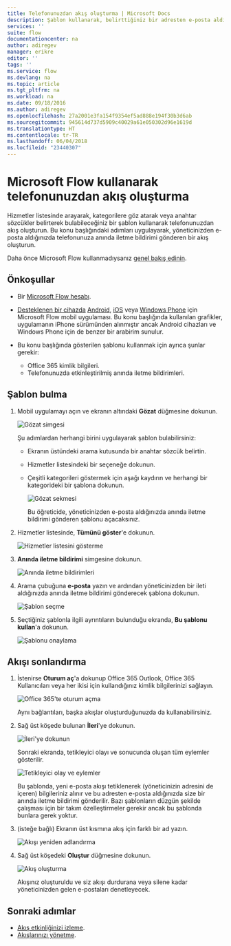 ```yaml
---
title: Telefonunuzdan akış oluşturma | Microsoft Docs
description: Şablon kullanarak, belirttiğiniz bir adresten e-posta aldığınızda anında iletme bildirimi gönderen bir akış oluşturma
services: ''
suite: flow
documentationcenter: na
author: adiregev
manager: erikre
editor: ''
tags: ''
ms.service: flow
ms.devlang: na
ms.topic: article
ms.tgt_pltfrm: na
ms.workload: na
ms.date: 09/18/2016
ms.author: adiregev
ms.openlocfilehash: 27a2001e3fa154f9354ef5ad888e194f30b3d6ab
ms.sourcegitcommit: 945614d737d5909c40029a61e050302d96e1619d
ms.translationtype: HT
ms.contentlocale: tr-TR
ms.lasthandoff: 06/04/2018
ms.locfileid: "23440307"
---
```

# <a name="create-a-flow-from-your-phone-by-using-microsoft-flow"></a>Microsoft Flow kullanarak telefonunuzdan akış oluşturma
Hizmetler listesinde arayarak, kategorilere göz atarak veya anahtar sözcükler belirterek bulabileceğiniz bir şablon kullanarak telefonunuzdan akış oluşturun. Bu konu başlığındaki adımları uygulayarak, yöneticinizden e-posta aldığınızda telefonunuza anında iletme bildirimi gönderen bir akış oluşturun.

Daha önce Microsoft Flow kullanmadıysanız [genel bakış edinin](getting-started.md).

## <a name="prerequisites"></a>Önkoşullar
* Bir [Microsoft Flow hesabı](sign-up-sign-in.md).
* [Desteklenen bir cihazda](getting-started.md#use-the-mobile-app) [Android](https://aka.ms/flowmobiledocsandroid), [iOS](https://aka.ms/flowmobiledocsios) veya [Windows Phone](https://aka.ms/flowmobilewindows) için Microsoft Flow mobil uygulaması. Bu konu başlığında kullanılan grafikler, uygulamanın iPhone sürümünden alınmıştır ancak Android cihazları ve Windows Phone için de benzer bir arabirim sunulur.
* Bu konu başlığında gösterilen şablonu kullanmak için ayrıca şunlar gerekir:
  
  * Office 365 kimlik bilgileri.
  * Telefonunuzda etkinleştirilmiş anında iletme bildirimleri.

## <a name="find-a-template"></a>Şablon bulma
1. Mobil uygulamayı açın ve ekranın altındaki **Gözat** düğmesine dokunun.
   
    ![Gözat simgesi](./media/mobile-create-flow/browse-icon.png)
   
    Şu adımlardan herhangi birini uygulayarak şablon bulabilirsiniz:
   
   * Ekranın üstündeki arama kutusunda bir anahtar sözcük belirtin.
   * Hizmetler listesindeki bir seçeneğe dokunun.
   * Çeşitli kategorileri göstermek için aşağı kaydırın ve herhangi bir kategorideki bir şablona dokunun.
     
       ![Gözat sekmesi](./media/mobile-create-flow/browse-tab.png)
     
     Bu öğreticide, yöneticinizden e-posta aldığınızda anında iletme bildirimi gönderen şablonu açacaksınız.
2. Hizmetler listesinde, **Tümünü göster**'e dokunun.
   
    ![Hizmetler listesini gösterme](./media/mobile-create-flow/list-services.png)
3. **Anında iletme bildirimi** simgesine dokunun.
   
    ![Anında iletme bildirimleri](./media/mobile-create-flow/push-notifications.png)
4. Arama çubuğuna **e-posta** yazın ve ardından yöneticinizden bir ileti aldığınızda anında iletme bildirimi gönderecek şablona dokunun.
   
    ![Şablon seçme](./media/mobile-create-flow/choose-template.png)
5. Seçtiğiniz şablonla ilgili ayrıntıların bulunduğu ekranda, **Bu şablonu kullan**'a dokunun.
   
    ![Şablonu onaylama](./media/mobile-create-flow/confirm-template.png)

## <a name="finish-the-flow"></a>Akışı sonlandırma
1. İstenirse **Oturum aç**'a dokunup Office 365 Outlook, Office 365 Kullanıcıları veya her ikisi için kullandığınız kimlik bilgilerinizi sağlayın.
   
    ![Office 365'te oturum açma](./media/mobile-create-flow/office-signin.png)
   
    Aynı bağlantıları, başka akışlar oluşturduğunuzda da kullanabilirsiniz.
2. Sağ üst köşede bulunan **İleri**'ye dokunun.
   
    ![İleri'ye dokunun](./media/mobile-create-flow/next.png)
   
    Sonraki ekranda, tetikleyici olayı ve sonucunda oluşan tüm eylemler gösterilir.
   
    ![Tetikleyici olay ve eylemler](./media/mobile-create-flow/flow-structure.png)
   
    Bu şablonda, yeni e-posta akışı tetiklenerek (yöneticinizin adresini de içeren) bilgileriniz alınır ve bu adresten e-posta aldığınızda size bir anında iletme bildirimi gönderilir. Bazı şablonların düzgün şekilde çalışması için bir takım özelleştirmeler gerekir ancak bu şablonda bunlara gerek yoktur.
3. (isteğe bağlı) Ekranın üst kısmına akış için farklı bir ad yazın.
   
    ![Akışı yeniden adlandırma](./media/mobile-create-flow/rename-flow.png)
4. Sağ üst köşedeki **Oluştur** düğmesine dokunun.
   
    ![Akış oluşturma](./media/mobile-create-flow/create-flow.png)
   
    Akışınız oluşturuldu ve siz akışı durdurana veya silene kadar yöneticinizden gelen e-postaları denetleyecek.

## <a name="next-steps"></a>Sonraki adımlar
* [Akış etkinliğinizi izleme](mobile-monitor-activity.md).
* [Akışlarınızı yönetme](mobile-manage-flows.md).

